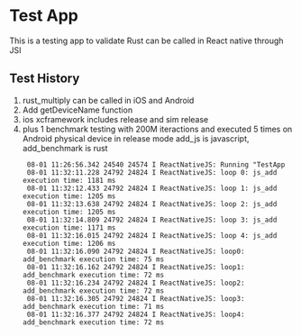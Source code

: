 # Test App

This is a testing app to validate Rust can be called in React native through JSI

## Test History

1. rust_multiply can be called in iOS and Android
2. Add getDeviceName function
3. ios xcframework includes release and sim release
4. plus 1 benchmark testing with 200M iteractions and executed 5 times on Android physical device in release mode
   add_js is javascript, add_benchmark is rust
   ```
    08-01 11:26:56.342 24540 24574 I ReactNativeJS: Running "TestApp
    08-01 11:32:11.228 24792 24824 I ReactNativeJS: loop 0: js_add execution time: 1181 ms
    08-01 11:32:12.433 24792 24824 I ReactNativeJS: loop 1: js_add execution time: 1205 ms
    08-01 11:32:13.638 24792 24824 I ReactNativeJS: loop 2: js_add execution time: 1205 ms
    08-01 11:32:14.809 24792 24824 I ReactNativeJS: loop 3: js_add execution time: 1171 ms
    08-01 11:32:16.015 24792 24824 I ReactNativeJS: loop 4: js_add execution time: 1206 ms
    08-01 11:32:16.090 24792 24824 I ReactNativeJS: loop0: add_benchmark execution time: 75 ms
    08-01 11:32:16.162 24792 24824 I ReactNativeJS: loop1: add_benchmark execution time: 72 ms
    08-01 11:32:16.234 24792 24824 I ReactNativeJS: loop2: add_benchmark execution time: 72 ms
    08-01 11:32:16.305 24792 24824 I ReactNativeJS: loop3: add_benchmark execution time: 71 ms
    08-01 11:32:16.377 24792 24824 I ReactNativeJS: loop4: add_benchmark execution time: 72 ms
   ```
